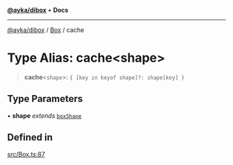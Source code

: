 [**@ayka/dibox**](../../../README.md) • **Docs**

***

[@ayka/dibox](../../../globals.md) / [Box](../README.md) / cache

# Type Alias: cache\<shape\>

> **cache**\<`shape`\>: `{ [key in keyof shape]?: shape[key] }`

## Type Parameters

• **shape** *extends* [`boxShape`](boxShape.md)

## Defined in

[src/Box.ts:87](https://github.com/AndreyMork/dibox/blob/a0c5779a3595f9dce73587b31054bdf92e8a3ef1/src/Box.ts#L87)
